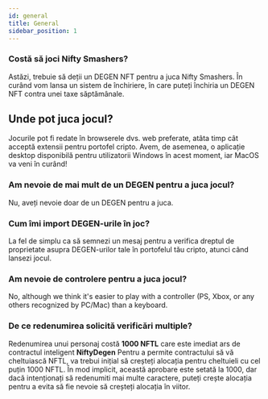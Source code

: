 ```yaml
---
id: general
title: General
sidebar_position: 1
---
```


### **Costă să joci Nifty Smashers?**

Astăzi, trebuie să deții un DEGEN NFT pentru a juca Nifty Smashers. În curând vom lansa un sistem de închiriere, în care puteți închiria un DEGEN NFT contra unei taxe săptămânale.

## Unde pot juca jocul?

Jocurile pot fi redate în browserele dvs. web preferate, atâta timp cât acceptă extensii pentru portofel cripto. Avem, de asemenea, o aplicație desktop disponibilă pentru utilizatorii Windows în acest moment, iar MacOS va veni în curând!

### **Am nevoie de mai mult de un DEGEN pentru a juca jocul?**

Nu, aveți nevoie doar de un DEGEN pentru a juca.

### Cum îmi import DEGEN-urile în joc?

La fel de simplu ca să semnezi un mesaj pentru a verifica dreptul de proprietate asupra DEGEN-urilor tale în portofelul tău cripto, atunci când lansezi jocul.

### **Am nevoie de controlere pentru a juca jocul?**

No, although we think it's easier to play with a controller (PS, Xbox, or any others recognized by PC/Mac) than a keyboard.

### De ce redenumirea solicită verificări multiple?

Redenumirea unui personaj costă **1000 NFTL** care este imediat ars de contractul inteligent **NiftyDegen** Pentru a permite contractului să vă cheltuiască NFTL, va trebui inițial să creșteți alocația pentru cheltuieli cu cel puțin 1000 NFTL. În mod implicit, această aprobare este setată la 1000, dar dacă intenționați să redenumiti mai multe caractere, puteți crește alocația pentru a evita să fie nevoie să creșteți alocația în viitor.
